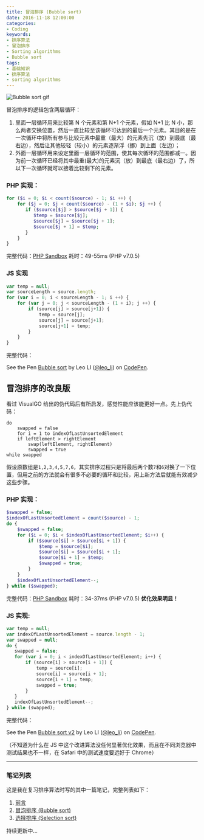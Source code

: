 ```yaml
---
title: 冒泡排序 (Bubble sort)
date: 2016-11-18 12:00:00
categories:
- Coding
keywords:
- 排序算法
- 冒泡排序
- Sorting algorithms
- Bubble sort
tags: 
- 基础知识
- 排序算法
- sorting algorithms
---
```


![Bubble sort gif](http://res.cloudinary.com/dvlfojetn/image/upload/v1481068600/xiaojieli.com/posts/Sorting_bubblesort_anim.gif)

冒泡排序的逻辑包含两层循环：

1. 里面一层循环用来比较第 N 个元素和第 N+1 个元素，假如 N+1 比 N 小，那么两者交换位置，然后一直比较至该循环可达到的最后一个元素。其目的是在一次循环中将所有参与比较元素中最重（最大）的元素先沉（放）到最底（最右边），然后让其他较轻（较小）的元素逐渐浮（挪）到上面（左边）；
2. 外面一层循环用来设定里面一层循环的范围，使其每次循环的范围都减一。因为前一次循环已经将其中最重(最大)的元素沉（放）到最底（最右边）了，所以下一次循环就可以接着比较剩下的元素。

<!-- more -->

### PHP 实现：

```php
for ($i = 0; $i < count($source) - 1; $i ++) {
    for ($j = 0; $j < count($source) - (1 + $i); $j ++) {
       if ($source[$j] > $source[$j + 1]) {
          $temp = $source[$j];
          $source[$j] = $source[$j + 1];
          $source[$j + 1] = $temp;
       }
    }
}
```

完整代码：[PHP Sandbox](http://sandbox.onlinephpfunctions.com/code/710d1348f838f69bc52dfa93a1595d76e401e742)
耗时：49-55ms (PHP v7.0.5)

### JS 实现

```js
var temp = null;
var sourceLength = source.length;
for (var i = 0; i < sourceLength - 1; i ++) {
    for (var j = 0; j < sourceLength - (1 + i); j ++) {
        if (source[j] > source[j+1]) {
            temp = source[j];
            source[j] = source[j+1];
            source[j+1] = temp;         
        }
    }
}
```

完整代码：

<p data-height="265" data-theme-id="light" data-slug-hash="rWjzjN" data-default-tab="result" data-user="leo_li" data-embed-version="2" data-pen-title="Bubble sort" class="codepen">See the Pen <a href="https://codepen.io/leo_li/pen/rWjzjN/">Bubble sort</a> by Leo LI (<a href="http://codepen.io/leo_li">@leo_li</a>) on <a href="http://codepen.io">CodePen</a>.</p>
<script async src="https://production-assets.codepen.io/assets/embed/ei.js"></script>

## 冒泡排序的改良版

看过 VisualGO 给出的伪代码后有所启发，感觉性能应该能更好一点。先上伪代码：

```
do
    swapped = false
    for i = 1 to indexOfLastUnsortedElement
    if leftElement > rightElement
        swap(leftElement, rightElement)
        swapped = true
while swapped
```

假设原数组是`1,2,3,4,5,7,6`，其实排序过程只是将最后两个数`7`和`6`对换了一下位置，但用之前的方法就会有很多不必要的循环和比较，用上新方法后就能有效减少这些步骤。

### PHP 实现：

```php
$swapped = false;
$indexOfLastUnsortedElement = count($source) - 1;
do {
    $swapped = false;    
    for ($i = 0; $i < $indexOfLastUnsortedElement; $i++) {
        if ($source[$i] > $source[$i + 1]) {
            $temp = $source[$i];
            $source[$i] = $source[$i + 1];
            $source[$i + 1] = $temp;
            $swapped = true;
        }
    }
    $indexOfLastUnsortedElement--;
} while ($swapped);
```

完整代码：[PHP Sandbox](http://sandbox.onlinephpfunctions.com/code/287ac9aac352e94116b420cfc0e537c500cabeb3)
耗时：34-37ms (PHP v7.0.5) **优化效果明显！**

### JS 实现:

```js
var temp = null;
var indexOfLastUnsortedElement = source.length - 1;
var swapped = null;
do {
   swapped = false;
   for (var i = 0; i < indexOfLastUnsortedElement; i++) {
       if (source[i] > source[i + 1]) {
           temp = source[i];
           source[i] = source[i + 1];
           source[i + 1] = temp;
           swapped = true;
       }	        
   }
   indexOfLastUnsortedElement--;
} while (swapped);
```

完整代码：

<p data-height="265" data-theme-id="light" data-slug-hash="xRgYNa" data-default-tab="result" data-user="leo_li" data-embed-version="2" data-pen-title="Bubble sort v2" class="codepen">See the Pen <a href="https://codepen.io/leo_li/pen/xRgYNa/">Bubble sort v2</a> by Leo LI (<a href="http://codepen.io/leo_li">@leo_li</a>) on <a href="http://codepen.io">CodePen</a>.</p>
<script async src="https://production-assets.codepen.io/assets/embed/ei.js"></script>

（不知道为什么在 JS 中这个改进算法没任何显著优化效果，而且在不同浏览器中测试结果也不一样，在 Safari 中的测试速度要远好于 Chrome）

---

### 笔记列表

这是我在复习排序算法时写的其中一篇笔记，完整列表如下：

1. [前言](/coding/%E5%A4%8D%E4%B9%A0%E6%8E%92%E5%BA%8F%E7%AE%97%E6%B3%95%E7%AC%94%E8%AE%B0/)
2. [冒泡排序 (Bubble sort)](/coding/冒泡排序/)
3. [选择排序 (Selection sort)](/coding/选择排序/)

持续更新中...

